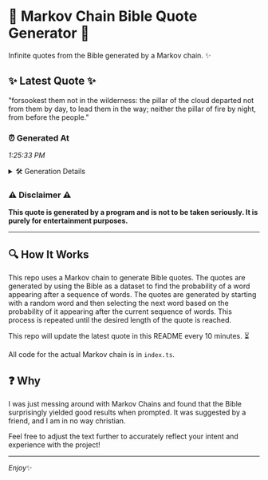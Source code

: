 # 📖 Markov Chain Bible Quote Generator 📖

Infinite quotes from the Bible generated by a Markov chain. ✨

## ✨ Latest Quote ✨
"forsookest them not in the wilderness: the pillar of the cloud departed not from them by day, to lead them in the way; neither the pillar of fire by night, from before the people."

### ⏰ Generated At
*1:25:33 PM*

<details>
    <summary>🛠️ Generation Details</summary>
    <p>
        <strong>🌱 Seed:</strong> forsookest<br>
        <strong>🔄 Iterations:</strong> 33<br>
        <strong>📜 Context History:</strong><br>[ forsookest ]: them<br>[ forsookest, them ]: not<br>[ forsookest, them, not ]: in<br>[ forsookest, them, not, in ]: the<br>[ forsookest, them, not, in, the ]: wilderness:<br>[ forsookest, them, not, in, the, wilderness: ]: the<br>[ them, not, in, the, wilderness:, the ]: pillar<br>[ not, in, the, wilderness:, the, pillar ]: of<br>[ in, the, wilderness:, the, pillar, of ]: the<br>[ the, wilderness:, the, pillar, of, the ]: cloud<br>[ wilderness:, the, pillar, of, the, cloud ]: departed<br>[ the, pillar, of, the, cloud, departed ]: not<br>[ pillar, of, the, cloud, departed, not ]: from<br>[ of, the, cloud, departed, not, from ]: them<br>[ the, cloud, departed, not, from, them ]: by<br>[ cloud, departed, not, from, them, by ]: day,<br>[ departed, not, from, them, by, day, ]: to<br>[ not, from, them, by, day,, to ]: lead<br>[ from, them, by, day,, to, lead ]: them<br>[ them, by, day,, to, lead, them ]: in<br>[ by, day,, to, lead, them, in ]: the<br>[ day,, to, lead, them, in, the ]: way;<br>[ to, lead, them, in, the, way; ]: neither<br>[ lead, them, in, the, way;, neither ]: the<br>[ them, in, the, way;, neither, the ]: pillar<br>[ in, the, way;, neither, the, pillar ]: of<br>[ the, way;, neither, the, pillar, of ]: fire<br>[ way;, neither, the, pillar, of, fire ]: by<br>[ neither, the, pillar, of, fire, by ]: night,<br>[ the, pillar, of, fire, by, night, ]: from<br>[ pillar, of, fire, by, night,, from ]: before<br>[ of, fire, by, night,, from, before ]: the<br>[ fire, by, night,, from, before, the ]: people.<br>
    </p>
</details>

### ⚠️ Disclaimer ⚠️
**This quote is generated by a program and is not to be taken seriously. It is purely for entertainment purposes.**

---

## 🔍 How It Works

This repo uses a Markov chain to generate Bible quotes. The quotes are generated by using the Bible as a dataset to find the probability of a word appearing after a sequence of words. The quotes are generated by starting with a random word and then selecting the next word based on the probability of it appearing after the current sequence of words. This process is repeated until the desired length of the quote is reached.

This repo will update the latest quote in this README every 10 minutes. ⏳

All code for the actual Markov chain is in `index.ts`.

## ❓ Why

I was just messing around with Markov Chains and found that the Bible surprisingly yielded good results when prompted. 
It was suggested by a friend, and I am in no way christian.

Feel free to adjust the text further to accurately reflect your intent and experience with the project!

---

*Enjoy*✨
